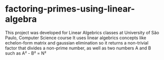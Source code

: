 # factoring-primes-using-linear-algebra
This project was developed for Linear Algebrics classes at University of São Paulo, Computer Science course
It uses linear algebrics concepts like echelon-form matrix and gaussian elimination so it returns a non-trivial factor that divides a non-prime number, as well as two numbers A and B such as  A² - B² = N²
